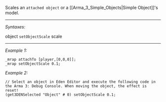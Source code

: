 Scales an `attached object` or a [[Arma_3_Simple_Objects|Simple Object]]'s model.


---
*Syntaxes:*

object `setObjectScale` scale

---
*Example 1:*

```sqf
_mrap attachTo [player,[0,0,0]];
_mrap setObjectScale 0.1;
```

*Example 2:*

```sqf
// Select an object in Eden Editor and execute the following code in the Arma 3: Debug Console. When moving the object, the effect is reset!
(get3DENSelected "Object" # 0) setObjectScale 0.1;
```